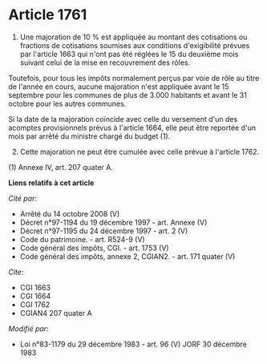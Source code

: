# Article 1761

1. Une majoration de 10 % est appliquée au montant des cotisations ou fractions de cotisations soumises aux conditions
d'exigibilité prévues par l'article 1663 qui n'ont pas été réglées le 15 du deuxième mois suivant celui de la mise en
recouvrement des rôles.

Toutefois, pour tous les impôts normalement perçus par voie de rôle au titre de l'année en cours, aucune majoration n'est
appliquée avant le 15 septembre pour les communes de plus de 3.000 habitants et avant le 31 octobre pour les autres communes.

Si la date de la majoration coïncide avec celle du versement d'un des acomptes provisionnels prévus à l'article 1664, elle
peut être reportée d'un mois par arrêté du ministre chargé du budget (1).

2. Cette majoration ne peut être cumulée avec celle prévue à l'article 1762.

(1) Annexe IV, art. 207 quater A.

**Liens relatifs à cet article**

_Cité par_:

  - Arrêté du 14 octobre 2008 (V)
  - Décret n°97-1194 du 19 décembre 1997 - art. Annexe (V)
  - Décret n°97-1195 du 24 décembre 1997 - art. 2 (V)
  - Code du patrimoine. - art. R524-9 (V)
  - Code général des impôts, CGI. - art. 1753 (V)
  - Code général des impôts, annexe 2, CGIAN2. - art. 171 quater (V)

_Cite_:

  - CGI 1663
  - CGI 1664
  - CGI 1762
  - CGIAN4 207 quater A

_Modifié par_:

  - Loi n°83-1179 du 29 décembre 1983 - art. 96 (V) JORF 30 décembre 1983
